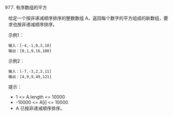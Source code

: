 977. 有序数组的平方

给定一个按非递减顺序排序的整数数组 A，返回每个数字的平方组成的新数组，要求也按非递减顺序排序。

示例1：
```
输入：[-4,-1,0,3,10]
输出：[0,1,9,16,100]
```

示例2：
```
输入：[-7,-3,2,3,11]
输出：[4,9,9,49,121]
```

提示：
- 1 <= A.length <= 10000
- -10000 <= A[i] <= 10000
- A 已按非递减顺序排序。
